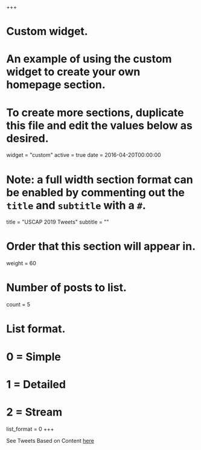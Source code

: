 +++
# Custom widget.
# An example of using the custom widget to create your own homepage section.
# To create more sections, duplicate this file and edit the values below as desired.
widget = "custom"
active = true
date = 2016-04-20T00:00:00

# Note: a full width section format can be enabled by commenting out the `title` and `subtitle` with a `#`.
title = "USCAP 2019 Tweets"
subtitle = ""


# Order that this section will appear in.
weight = 60


# Number of posts to list.
count = 5

# List format.
#   0 = Simple
#   1 = Detailed
#   2 = Stream
list_format = 0
+++

See Tweets Based on Content [here](https://serdarbalci.netlify.com/uscap2019tweets/)




